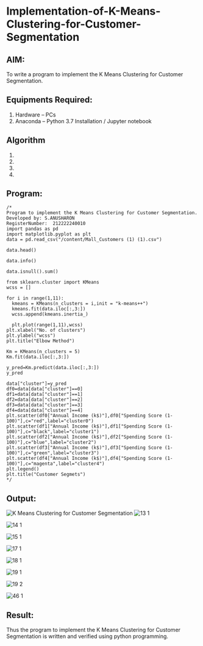 # Implementation-of-K-Means-Clustering-for-Customer-Segmentation

## AIM:
To write a program to implement the K Means Clustering for Customer Segmentation.

## Equipments Required:
1. Hardware – PCs
2. Anaconda – Python 3.7 Installation / Jupyter notebook

## Algorithm
1. 
2. 
3. 
4. 

## Program:
```
/*
Program to implement the K Means Clustering for Customer Segmentation.
Developed by: S.ANUSHARON
RegisterNumber:  212222240010
import pandas as pd
import matplotlib.pyplot as plt
data = pd.read_csv("/content/Mall_Customers (1) (1).csv")

data.head()

data.info()

data.isnull().sum()

from sklearn.cluster import KMeans
wcss = []

for i in range(1,11):
  kmeans = KMeans(n_clusters = i,init = "k-means++")
  kmeans.fit(data.iloc[:,3:])
  wcss.append(kmeans.inertia_)
  
  plt.plot(range(1,11),wcss)
plt.xlabel("No. of clusters")
plt.ylabel("wcss")
plt.title("Elbow Method")

Km = KMeans(n_clusters = 5)
Km.fit(data.iloc[:,3:])

y_pred=Km.predict(data.iloc[:,3:])
y_pred

data["cluster"]=y_pred
df0=data[data["cluster"]==0]
df1=data[data["cluster"]==1]
df2=data[data["cluster"]==2]
df3=data[data["cluster"]==3]
df4=data[data["cluster"]==4]
plt.scatter(df0["Annual Income (k$)"],df0["Spending Score (1-100)"],c="red",label="cluster0")
plt.scatter(df1["Annual Income (k$)"],df1["Spending Score (1-100)"],c="black",label="cluster1")
plt.scatter(df2["Annual Income (k$)"],df2["Spending Score (1-100)"],c="blue",label="cluster2")
plt.scatter(df3["Annual Income (k$)"],df3["Spending Score (1-100)"],c="green",label="cluster3")
plt.scatter(df4["Annual Income (k$)"],df4["Spending Score (1-100)"],c="magenta",label="cluster4")
plt.legend()
plt.title("Customer Segmets")
*/
```

## Output:
![K Means Clustering for Customer Segmentation](sam.png)
![13 1](https://github.com/Anusharonselva/Implementation-of-K-Means-Clustering-for-Customer-Segmentation/assets/119405600/a1281767-bb24-484c-9ec6-c3b13d9496b3)

![14 1](https://github.com/Anusharonselva/Implementation-of-K-Means-Clustering-for-Customer-Segmentation/assets/119405600/5e1f9047-344b-49b6-870e-2731cd642e5d)

![15 1](https://github.com/Anusharonselva/Implementation-of-K-Means-Clustering-for-Customer-Segmentation/assets/119405600/e3bd352c-cd0a-4ac3-a8e9-7602de28049f)

![17 1](https://github.com/Anusharonselva/Implementation-of-K-Means-Clustering-for-Customer-Segmentation/assets/119405600/6f047290-e9a4-47df-93b9-4ada3e9046d5)

![18 1](https://github.com/Anusharonselva/Implementation-of-K-Means-Clustering-for-Customer-Segmentation/assets/119405600/3ae17c50-515c-417f-9bf9-8f7264951d69)

![19 1](https://github.com/Anusharonselva/Implementation-of-K-Means-Clustering-for-Customer-Segmentation/assets/119405600/a9829904-d067-4799-9a41-437ff45069c6)

![19 2](https://github.com/Anusharonselva/Implementation-of-K-Means-Clustering-for-Customer-Segmentation/assets/119405600/594a9ea7-a41a-456f-8326-a0e041e96228)

![46 1](https://github.com/Anusharonselva/Implementation-of-K-Means-Clustering-for-Customer-Segmentation/assets/119405600/70203c1c-6aa9-415e-915a-445e071b6bfd)

## Result:
Thus the program to implement the K Means Clustering for Customer Segmentation is written and verified using python programming.
